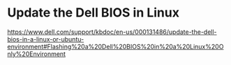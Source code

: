 # Update the Dell BIOS in Linux

https://www.dell.com/support/kbdoc/en-us/000131486/update-the-dell-bios-in-a-linux-or-ubuntu-environment#Flashing%20a%20Dell%20BIOS%20in%20a%20Linux%20Only%20Environment
